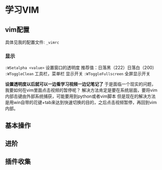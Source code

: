 # 学习VIM
## vim配置
具体见我的配置文件: `_vimrc`
### 显示
`:WSetalpha <value>` 设置窗口的透明度  推荐值：日落黑（222）日落白（200）
`:WToggleClean` 工具栏，菜单栏 显示开关
`:WToggleFullscreen` 全屏显示开关

**设置透明度以后就可以一边看学习视频一边记笔记了**
于是面临一个现实的问题，我要如何在vim里面点击视频的暂停呢？
解决方法肯定是要在系统层面，要将vim内部击键由外部系统捕获，可能要用到python或者vim脚本
但是现在的解决方法是用win自带的花键+tab来达到快速切换的目的，之后点击视频暂停，再回到vim内部。
## 基本操作

## 进阶

## 插件收集


